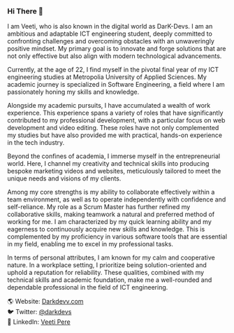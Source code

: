 ### Hi There 👋
I am Veeti, who is also known in the digital world as DarK-Devs. I am an ambitious and adaptable ICT engineering student, deeply committed to confronting challenges and overcoming obstacles with an unwaveringly positive mindset. My primary goal is to innovate and forge solutions that are not only effective but also align with modern technological advancements.

Currently, at the age of 22, I find myself in the pivotal final year of my ICT engineering studies at Metropolia University of Applied Sciences. My academic journey is specialized in Software Engineering, a field where I am passionately honing my skills and knowledge.

Alongside my academic pursuits, I have accumulated a wealth of work experience. This experience spans a variety of roles that have significantly contributed to my professional development, with a particular focus on web development and video editing. These roles have not only complemented my studies but have also provided me with practical, hands-on experience in the tech industry.

Beyond the confines of academia, I immerse myself in the entrepreneurial world. Here, I channel my creativity and technical skills into producing bespoke marketing videos and websites, meticulously tailored to meet the unique needs and visions of my clients.

Among my core strengths is my ability to collaborate effectively within a team environment, as well as to operate independently with confidence and self-reliance. My role as a Scrum Master has further refined my collaborative skills, making teamwork a natural and preferred method of working for me. I am characterized by my quick learning ability and my eagerness to continuously acquire new skills and knowledge. This is complemented by my proficiency in various software tools that are essential in my field, enabling me to excel in my professional tasks.

In terms of personal attributes, I am known for my calm and cooperative nature. In a workplace setting, I prioritize being solution-oriented and uphold a reputation for reliability. These qualities, combined with my technical skills and academic foundation, make me a well-rounded and dependable professional in the field of ICT engineering.

🌎 Website: [Darkdevv.com](https://Darkdevv.com)  
🐦 Twitter: [@darkdevs](https://twitter.com/darkdevs)  
💼 LinkedIn: [Veeti Pere](https://www.linkedin.com/in/veeti-pere-948067180/)
